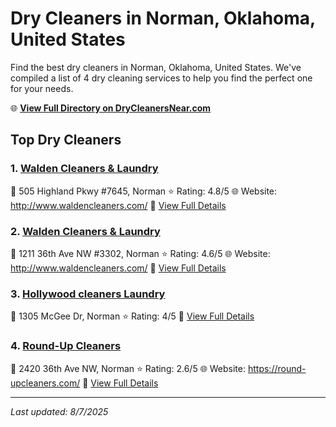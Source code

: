 # Dry Cleaners in Norman, Oklahoma, United States

Find the best dry cleaners in Norman, Oklahoma, United States. We've compiled a list of 4 dry cleaning services to help you find the perfect one for your needs.

🌐 **[View Full Directory on DryCleanersNear.com](https://drycleanersnear.com/city/US/Oklahoma/Norman)**

## Top Dry Cleaners

### 1. [Walden Cleaners & Laundry](https://drycleanersnear.com/dryCleaner/687d9f2e7c4eddf67e47e89c/walden-cleaners-laundry)
📍 505 Highland Pkwy #7645, Norman
⭐ Rating: 4.8/5
🌐 Website: http://www.waldencleaners.com/
🔗 [View Full Details](https://drycleanersnear.com/dryCleaner/687d9f2e7c4eddf67e47e89c/walden-cleaners-laundry)

### 2. [Walden Cleaners & Laundry](https://drycleanersnear.com/dryCleaner/687d9f317c4eddf67e47e912/walden-cleaners-laundry)
📍 1211 36th Ave NW #3302, Norman
⭐ Rating: 4.6/5
🌐 Website: http://www.waldencleaners.com/
🔗 [View Full Details](https://drycleanersnear.com/dryCleaner/687d9f317c4eddf67e47e912/walden-cleaners-laundry)

### 3. [Hollywood cleaners Laundry](https://drycleanersnear.com/dryCleaner/687d9f407c4eddf67e47eae8/hollywood-cleaners-laundry)
📍 1305 McGee Dr, Norman
⭐ Rating: 4/5
🔗 [View Full Details](https://drycleanersnear.com/dryCleaner/687d9f407c4eddf67e47eae8/hollywood-cleaners-laundry)

### 4. [Round-Up Cleaners](https://drycleanersnear.com/dryCleaner/687d9fdc7c4eddf67e47efd4/round-up-cleaners)
📍 2420 36th Ave NW, Norman
⭐ Rating: 2.6/5
🌐 Website: https://round-upcleaners.com/
🔗 [View Full Details](https://drycleanersnear.com/dryCleaner/687d9fdc7c4eddf67e47efd4/round-up-cleaners)


---

*Last updated: 8/7/2025*

